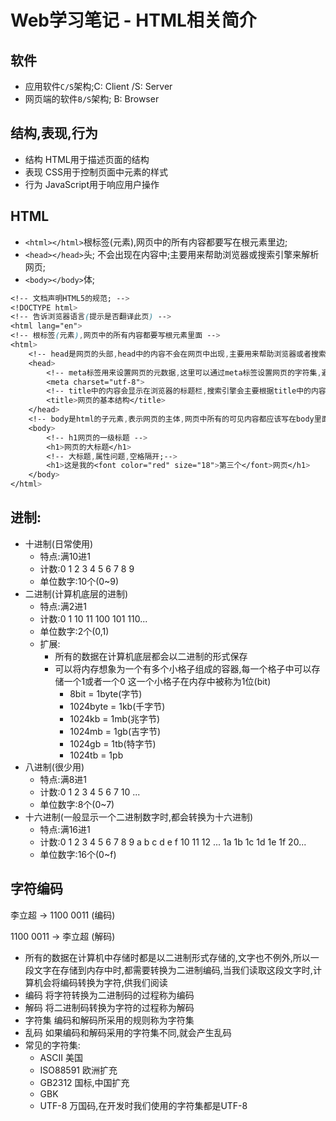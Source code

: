 # Web学习笔记 - HTML相关简介

<!--more-->
## 软件
- 应用软件`C/S`架构;C: Client /S: Server
- 网页端的软件`B/S`架构; B: Browser 
## 结构,表现,行为
- 结构
HTML用于描述页面的结构
- 表现
CSS用于控制页面中元素的样式
- 行为
JavaScript用于响应用户操作
## HTML

- `<html></html>`根标签(元素),网页中的所有内容都要写在根元素里边;
- `<head></head>`头; 不会出现在内容中;主要用来帮助浏览器或搜索引擎来解析网页;
- `<body></body>`体;
```css
<!-- 文档声明HTML5的规范; -->
<!DOCTYPE html>
<!-- 告诉浏览器语言(提示是否翻译此页) -->
<html lang="en">
<!-- 根标签(元素),网页中的所有内容都要写根元素里面 -->
<html>
    <!-- head是网页的头部,head中的内容不会在网页中出现,主要用来帮助浏览器或者搜索引擎来解析网页 -->
    <head>
        <!-- meta标签用来设置网页的元数据,这里可以通过meta标签设置网页的字符集,避免乱码问题 -->
        <meta charset="utf-8">
        <!-- title中的内容会显示在浏览器的标题栏,搜索引擎会主要根据title中的内容来判断网页的主要内容,不会出现在内容中 -->
        <title>网页的基本结构</title> 
    </head>
    <!-- body是html的子元素,表示网页的主体,网页中所有的可见内容都应该写在body里面 -->
    <body>
        <!-- h1网页的一级标题 -->
        <h1>网页的大标题</h1>
        <!-- 大标题,属性问题,空格隔开;-->
        <h1>这是我的<font color="red" size="18">第三个</font>网页</h1>
    </body>
</html>
```

## 进制:

- 十进制(日常使用)
    - 特点:满10进1
    - 计数:0 1 2 3 4 5 6 7 8 9
    - 单位数字:10个(0~9)
- 二进制(计算机底层的进制)
    - 特点:满2进1
    - 计数:0 1 10 11 100 101 110...
    - 单位数字:2个(0,1)
    - 扩展:
        - 所有的数据在计算机底层都会以二进制的形式保存
        - 可以将内存想象为一个有多个小格子组成的容器,每一个格子中可以存储一个1或者一个0
        这一个小格子在内存中被称为1位(bit)
            - 8bit = 1byte(字节)
            - 1024byte = 1kb(千字节)
            - 1024kb = 1mb(兆字节)
            - 1024mb = 1gb(吉字节)
            - 1024gb = 1tb(特字节)
            - 1024tb = 1pb
- 八进制(很少用)
    - 特点:满8进1
    - 计数:0 1 2 3 4 5 6 7 10 ...
    - 单位数字:8个(0~7)
- 十六进制(一般显示一个二进制数字时,都会转换为十六进制)
    - 特点:满16进1
    - 计数:0 1 2 3 4 5 6 7 8 9 a b c d e f 10 11 12 ... 1a 1b 1c 1d 1e 1f 20...
    - 单位数字:16个(0~f)
    
## 字符编码

李立超 -> 1100 0011 (编码)

1100 0011 -> 李立超 (解码)
- 所有的数据在计算机中存储时都是以二进制形式存储的,文字也不例外,所以一段文字在存储到内存中时,都需要转换为二进制编码,当我们读取这段文字时,计算机会将编码转换为字符,供我们阅读
- 编码
        将字符转换为二进制码的过程称为编码
- 解码
        将二进制码转换为字符的过程称为解码
- 字符集
    编码和解码所采用的规则称为字符集
- 乱码
    如果编码和解码采用的字符集不同,就会产生乱码
- 常见的字符集:
    - ASCII 美国
    - ISO88591 欧洲扩充
    - GB2312 国标,中国扩充
    - GBK
    - UTF-8 万国码,在开发时我们使用的字符集都是UTF-8
